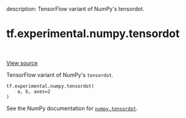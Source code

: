 description: TensorFlow variant of NumPy's tensordot.

<div itemscope itemtype="http://developers.google.com/ReferenceObject">
<meta itemprop="name" content="tf.experimental.numpy.tensordot" />
<meta itemprop="path" content="Stable" />
</div>

# tf.experimental.numpy.tensordot

<!-- Insert buttons and diff -->

<table class="tfo-notebook-buttons tfo-api nocontent" align="left">

</table>

<a target="_blank" class="external" href="/code/stable/tensorflow/python/ops/numpy_ops/np_math_ops.py">View source</a>



TensorFlow variant of NumPy's `tensordot`.

<pre class="devsite-click-to-copy prettyprint lang-py tfo-signature-link">
<code>tf.experimental.numpy.tensordot(
    a, b, axes=2
)
</code></pre>



<!-- Placeholder for "Used in" -->

See the NumPy documentation for [`numpy.tensordot`](https://numpy.org/doc/1.16/reference/generated/numpy.tensordot.html).